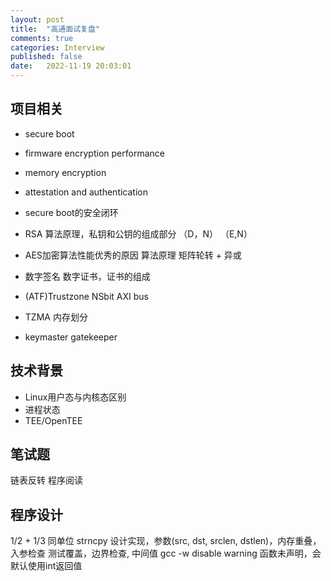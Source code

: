 ```yaml
---
layout: post
title:  "高通面试复盘"
comments: true
categories: Interview
published: false
date:   2022-11-19 20:03:01
---
```


## 项目相关
* secure boot
* firmware encryption performance
* memory encryption
* attestation and authentication

* secure boot的安全闭环
* RSA 算法原理，私钥和公钥的组成部分  （D，N） （E,N）  
* AES加密算法性能优秀的原因 算法原理 矩阵轮转 + 异或
* 数字签名 数字证书，证书的组成
* (ATF)Trustzone NSbit   AXI bus 
* TZMA 内存划分
* keymaster   gatekeeper 

## 技术背景
* Linux用户态与内核态区别
* 进程状态
* TEE/OpenTEE

## 笔试题
链表反转
程序阅读

## 程序设计
1/2 + 1/3  同单位
strncpy 设计实现，参数(src, dst, srclen, dstlen)，内存重叠，入参检查
测试覆盖，边界检查, 中间值
gcc -w disable warning
函数未声明，会默认使用int返回值
